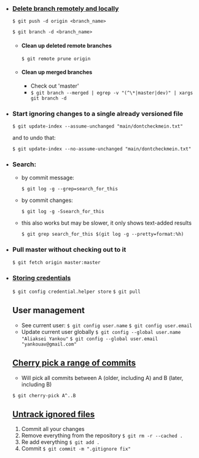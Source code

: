 

* ### [Delete branch remotely and locally](https://stackoverflow.com/questions/2003505/how-do-i-delete-a-git-branch-both-locally-and-remotely)

  ```$ git push -d origin <branch_name>```

  ```$ git branch -d <branch_name>```
  * #### Clean up deleted remote branches
    ```$ git remote prune origin```
  * #### Clean up merged branches
    * Check out 'master'
    * ```$ git branch --merged | egrep -v "(^\*|master|dev)" | xargs git branch -d```

* ### Start ignoring changes to a single already versioned file
  ```$ git update-index --assume-unchanged "main/dontcheckmein.txt"```

  and to undo that:

  ```$ git update-index --no-assume-unchanged "main/dontcheckmein.txt"```

* ### Search: 

  * by commit message:

    ```$ git log -g --grep=search_for_this```

  * by commit changes:

    ```$ git log -g -Ssearch_for_this```

  * this also works but may be slower, it only shows text-added results

    ```$ git grep search_for_this $(git log -g --pretty=format:%h)```


* ### Pull master without checking out to it
  ```$ git fetch origin master:master```

* ### [Storing credentials](https://stackoverflow.com/a/35942890)
  ```$ git config credential.helper store```
  ```$ git pull```
  
  ## User management
  * See current user:
  `$ git config user.name`
  `$ git config user.email`
  * Update current user globally
  `$ git config --global user.name "Aliaksei Yankou"`
  `$ git config --global user.email "yankouav@gmail.com"`
  
  ## [Cherry pick a range of commits](https://stackoverflow.com/a/3933416/5983311)
  * Will pick all commits between A (older, including A) and B (later, including B)
  
  ```$ git cherry-pick A^..B```
  
  ## [Untrack ignored files](http://www.codeblocq.com/2016/01/Untrack-files-already-added-to-git-repository-based-on-gitignore/)
  1. Commit all your changes
  2. Remove everything from the repository
  ```$ git rm -r --cached .```
  3. Re add everything
  ```$ git add .```
  4. Commit
  ```$ git commit -m ".gitignore fix"```
  
